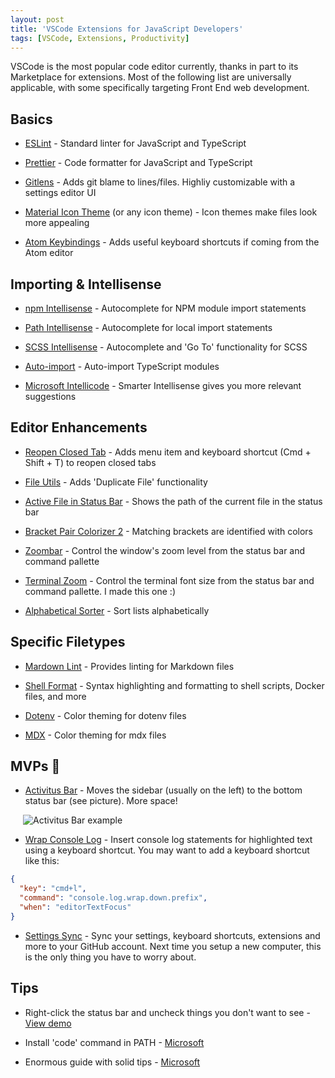 ```yaml
---
layout: post
title: 'VSCode Extensions for JavaScript Developers'
tags: [VSCode, Extensions, Productivity]
---
```


VSCode is the most popular code editor currently, thanks in part to its Marketplace for extensions. Most of the following list are universally applicable, with some specifically targeting Front End web development.

## Basics

- [ESLint](https://marketplace.visualstudio.com/items?itemName=dbaeumer.vscode-eslint) - Standard linter for JavaScript and TypeScript

- [Prettier](https://marketplace.visualstudio.com/items?itemName=esbenp.prettier-vscode) - Code formatter for JavaScript and TypeScript

- [Gitlens](https://marketplace.visualstudio.com/items?itemName=eamodio.gitlens) - Adds git blame to lines/files. Highliy customizable with a settings editor UI

- [Material Icon Theme](https://marketplace.visualstudio.com/items?itemName=PKief.material-icon-theme) (or any icon theme) - Icon themes make files look more appealing

- [Atom Keybindings](https://marketplace.visualstudio.com/items?itemName=ms-vscode.atom-keybindings) - Adds useful keyboard shortcuts if coming from the Atom editor

## Importing & Intellisense

- [npm Intellisense](https://marketplace.visualstudio.com/items?itemName=christian-kohler.npm-intellisense) - Autocomplete for NPM module import statements

- [Path Intellisense](https://marketplace.visualstudio.com/items?itemName=christian-kohler.path-intellisense) - Autocomplete for local import statements

- [SCSS Intellisense](https://marketplace.visualstudio.com/items?itemName=mrmlnc.vscode-scss) - Autocomplete and 'Go To' functionality for SCSS

- [Auto-import](https://marketplace.visualstudio.com/items?itemName=steoates.autoimport) - Auto-import TypeScript modules

- [Microsoft Intellicode](https://marketplace.visualstudio.com/items?itemName=VisualStudioExptTeam.vscodeintellicode) - Smarter Intellisense gives you more relevant suggestions

## Editor Enhancements

- [Reopen Closed Tab](https://marketplace.visualstudio.com/items?itemName=uyiosa-enabulele.reopenclosedtab) - Adds menu item and keyboard shortcut (Cmd + Shift + T) to reopen closed tabs

- [File Utils](https://marketplace.visualstudio.com/items?itemName=sleistner.vscode-fileutils) - Adds 'Duplicate File' functionality

- [Active File in Status Bar](https://marketplace.visualstudio.com/items?itemName=RoscoP.ActiveFileInStatusBar) - Shows the path of the current file in the status bar

- [Bracket Pair Colorizer 2](https://marketplace.visualstudio.com/items?itemName=CoenraadS.bracket-pair-colorizer-2) - Matching brackets are identified with colors

- [Zoombar](https://marketplace.visualstudio.com/items?itemName=wraith13.zoombar-vscode) - Control the window's zoom level from the status bar and command pallette

- [Terminal Zoom](https://marketplace.visualstudio.com/items?itemName=trybick.terminal-zoom) - Control the terminal font size from the status bar and command pallette. I made this one :)

- [Alphabetical Sorter](https://marketplace.visualstudio.com/items?itemName=ue.alphabetical-sorter) - Sort lists alphabetically

## Specific Filetypes

- [Mardown Lint](https://marketplace.visualstudio.com/items?itemName=DavidAnson.vscode-markdownlint) - Provides linting for Markdown files

- [Shell Format](https://marketplace.visualstudio.com/items?itemName=foxundermoon.shell-format) - Syntax highlighting and formatting to shell scripts, Docker files, and more

- [Dotenv](https://marketplace.visualstudio.com/items?itemName=mikestead.dotenv) - Color theming for dotenv files

- [MDX](https://marketplace.visualstudio.com/items?itemName=silvenon.mdx) - Color theming for mdx files

## MVPs 🎂

- [Activitus Bar](https://marketplace.visualstudio.com/items?itemName=Gruntfuggly.activitusbar) - Moves the sidebar (usually on the left) to the bottom status bar (see picture). More space!

<img src="https://i.imgur.com/KUU4IN6.png" alt="Activitus Bar example" style="padding-left: 20px"/>

- [Wrap Console Log](https://marketplace.visualstudio.com/items?itemName=midnightsyntax.vscode-wrap-console-log) - Insert console log statements for highlighted text using a keyboard shortcut. You may want to add a keyboard shortcut like this:

```json
{
  "key": "cmd+l",
  "command": "console.log.wrap.down.prefix",
  "when": "editorTextFocus"
}
```

- [Settings Sync](https://marketplace.visualstudio.com/items?itemName=Shan.code-settings-sync) - Sync your settings, keyboard shortcuts, extensions and more to your GitHub account. Next time you setup a new computer, this is the only thing you have to worry about.

## Tips

- Right-click the status bar and uncheck things you don't want to see - [View demo](https://code.visualstudio.com/updates/v1_36#_hide-individual-status-bar-items)

- Install 'code' command in PATH - [Microsoft](https://code.visualstudio.com/docs/setup/mac#_launching-from-the-command-line)

- Enormous guide with solid tips - [Microsoft](https://code.visualstudio.com/docs/getstarted/tips-and-tricks)
